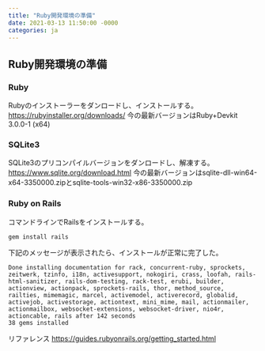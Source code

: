 ```yaml
---
title: "Ruby開発環境の準備"
date: 2021-03-13 11:50:00 -0000
categories: ja
---
```


## Ruby開発環境の準備

### Ruby
Rubyのインストーラーをダンロードし、インストールする。
https://rubyinstaller.org/downloads/
今の最新バージョンはRuby+Devkit 3.0.0-1 (x64)

### SQLite3
SQLite3のプリコンパイルバージョンをダンロードし、解凍する。
https://www.sqlite.org/download.html
今の最新バージョンはsqlite-dll-win64-x64-3350000.zipとsqlite-tools-win32-x86-3350000.zip

### Ruby on Rails
コマンドラインでRailsをインストールする。
```
gem install rails
```
下記のメッセージが表示されたら、インストールが正常に完了した。
```
Done installing documentation for rack, concurrent-ruby, sprockets, zeitwerk, tzinfo, i18n, activesupport, nokogiri, crass, loofah, rails-html-sanitizer, rails-dom-testing, rack-test, erubi, builder, actionview, actionpack, sprockets-rails, thor, method_source, railties, mimemagic, marcel, activemodel, activerecord, globalid, activejob, activestorage, actiontext, mini_mime, mail, actionmailer, actionmailbox, websocket-extensions, websocket-driver, nio4r, actioncable, rails after 142 seconds
38 gems installed
```

リファレンス
https://guides.rubyonrails.org/getting_started.html
